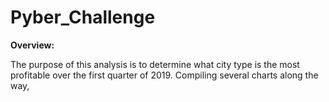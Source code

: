 # Pyber_Challenge

**Overview:**

The purpose of this analysis is to determine what city type is the most profitable over the first quarter of 2019. Compiling several charts along the way, 
